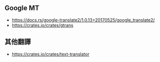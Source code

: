 

## Google MT

* https://docs.rs/google-translate2/1.0.13+20170525/google_translate2/
* https://crates.io/crates/gtrans

## 其他翻譯

* https://crates.io/crates/text-translator
